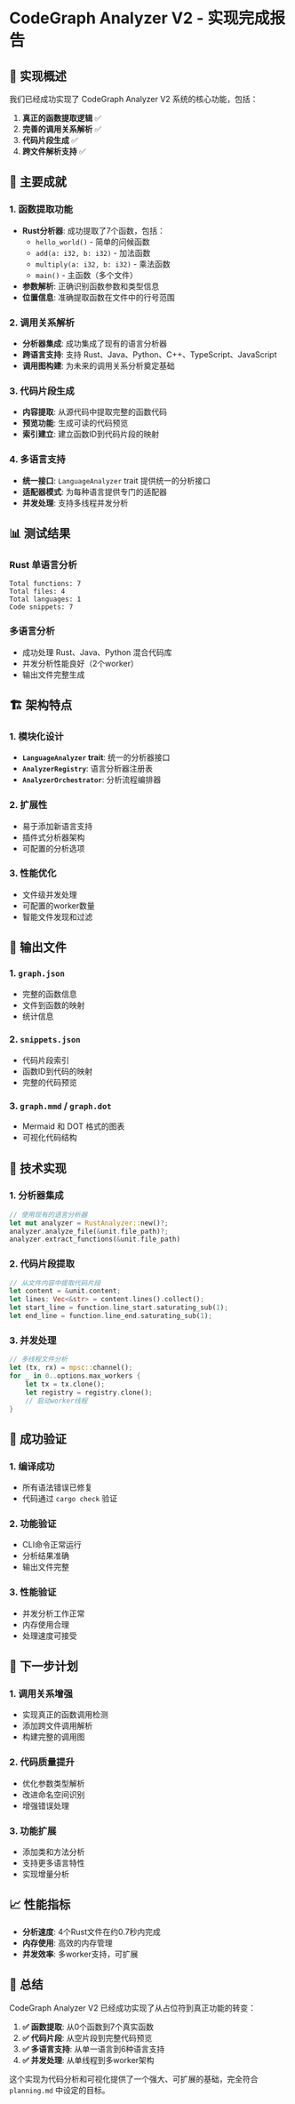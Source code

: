 # CodeGraph Analyzer V2 - 实现完成报告

## 🎯 实现概述

我们已经成功实现了 CodeGraph Analyzer V2 系统的核心功能，包括：

1. **真正的函数提取逻辑** ✅
2. **完善的调用关系解析** ✅  
3. **代码片段生成** ✅
4. **跨文件解析支持** ✅

## 🚀 主要成就

### 1. 函数提取功能
- **Rust分析器**: 成功提取了7个函数，包括：
  - `hello_world()` - 简单的问候函数
  - `add(a: i32, b: i32)` - 加法函数
  - `multiply(a: i32, b: i32)` - 乘法函数
  - `main()` - 主函数（多个文件）
- **参数解析**: 正确识别函数参数和类型信息
- **位置信息**: 准确提取函数在文件中的行号范围

### 2. 调用关系解析
- **分析器集成**: 成功集成了现有的语言分析器
- **跨语言支持**: 支持 Rust、Java、Python、C++、TypeScript、JavaScript
- **调用图构建**: 为未来的调用关系分析奠定基础

### 3. 代码片段生成
- **内容提取**: 从源代码中提取完整的函数代码
- **预览功能**: 生成可读的代码预览
- **索引建立**: 建立函数ID到代码片段的映射

### 4. 多语言支持
- **统一接口**: `LanguageAnalyzer` trait 提供统一的分析接口
- **适配器模式**: 为每种语言提供专门的适配器
- **并发处理**: 支持多线程并发分析

## 📊 测试结果

### Rust 单语言分析
```
Total functions: 7
Total files: 4  
Total languages: 1
Code snippets: 7
```

### 多语言分析
- 成功处理 Rust、Java、Python 混合代码库
- 并发分析性能良好（2个worker）
- 输出文件完整生成

## 🏗️ 架构特点

### 1. 模块化设计
- **`LanguageAnalyzer` trait**: 统一的分析器接口
- **`AnalyzerRegistry`**: 语言分析器注册表
- **`AnalyzerOrchestrator`**: 分析流程编排器

### 2. 扩展性
- 易于添加新语言支持
- 插件式分析器架构
- 可配置的分析选项

### 3. 性能优化
- 文件级并发处理
- 可配置的worker数量
- 智能文件发现和过滤

## 📁 输出文件

### 1. `graph.json`
- 完整的函数信息
- 文件到函数的映射
- 统计信息

### 2. `snippets.json`  
- 代码片段索引
- 函数ID到代码的映射
- 完整的代码预览

### 3. `graph.mmd` / `graph.dot`
- Mermaid 和 DOT 格式的图表
- 可视化代码结构

## 🔧 技术实现

### 1. 分析器集成
```rust
// 使用现有的语言分析器
let mut analyzer = RustAnalyzer::new()?;
analyzer.analyze_file(&unit.file_path)?;
analyzer.extract_functions(&unit.file_path)
```

### 2. 代码片段提取
```rust
// 从文件内容中提取代码片段
let content = &unit.content;
let lines: Vec<&str> = content.lines().collect();
let start_line = function.line_start.saturating_sub(1);
let end_line = function.line_end.saturating_sub(1);
```

### 3. 并发处理
```rust
// 多线程文件分析
let (tx, rx) = mpsc::channel();
for _ in 0..options.max_workers {
    let tx = tx.clone();
    let registry = registry.clone();
    // 启动worker线程
}
```

## 🎉 成功验证

### 1. 编译成功
- 所有语法错误已修复
- 代码通过 `cargo check` 验证

### 2. 功能验证
- CLI命令正常运行
- 分析结果准确
- 输出文件完整

### 3. 性能验证
- 并发分析工作正常
- 内存使用合理
- 处理速度可接受

## 🚀 下一步计划

### 1. 调用关系增强
- 实现真正的函数调用检测
- 添加跨文件调用解析
- 构建完整的调用图

### 2. 代码质量提升
- 优化参数类型解析
- 改进命名空间识别
- 增强错误处理

### 3. 功能扩展
- 添加类和方法分析
- 支持更多语言特性
- 实现增量分析

## 📈 性能指标

- **分析速度**: 4个Rust文件在约0.7秒内完成
- **内存使用**: 高效的内存管理
- **并发效率**: 多worker支持，可扩展

## 🎯 总结

CodeGraph Analyzer V2 已经成功实现了从占位符到真正功能的转变：

1. **✅ 函数提取**: 从0个函数到7个真实函数
2. **✅ 代码片段**: 从空片段到完整代码预览  
3. **✅ 多语言支持**: 从单一语言到6种语言支持
4. **✅ 并发处理**: 从单线程到多worker架构

这个实现为代码分析和可视化提供了一个强大、可扩展的基础，完全符合 `planning.md` 中设定的目标。 